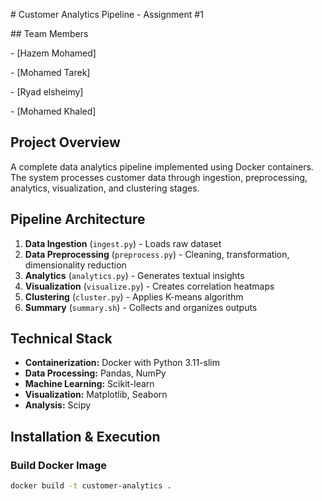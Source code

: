\# Customer Analytics Pipeline - Assignment #1



\## Team Members

\- \[Hazem Mohamed]

\- \[Mohamed Tarek]

\- \[Ryad elsheimy]

\- \[Mohamed Khaled]



## Project Overview
A complete data analytics pipeline implemented using Docker containers. The system processes customer data through ingestion, preprocessing, analytics, visualization, and clustering stages.

## Pipeline Architecture
1. **Data Ingestion** (`ingest.py`) - Loads raw dataset
2. **Data Preprocessing** (`preprocess.py`) - Cleaning, transformation, dimensionality reduction
3. **Analytics** (`analytics.py`) - Generates textual insights
4. **Visualization** (`visualize.py`) - Creates correlation heatmaps
5. **Clustering** (`cluster.py`) - Applies K-means algorithm
6. **Summary** (`summary.sh`) - Collects and organizes outputs

## Technical Stack
- **Containerization:** Docker with Python 3.11-slim
- **Data Processing:** Pandas, NumPy
- **Machine Learning:** Scikit-learn
- **Visualization:** Matplotlib, Seaborn
- **Analysis:** Scipy

## Installation & Execution

### Build Docker Image
```bash
docker build -t customer-analytics .

